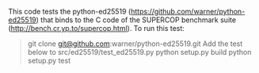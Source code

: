 This code tests the python-ed25519 (https://github.com/warner/python-ed25519) that binds to
the C code of the SUPERCOP benchmark suite (http://bench.cr.yp.to/supercop.html).
To run this test:
> git clone git@github.com:warner/python-ed25519.git
Add the test below to src/ed25519/test_ed25519.py
> python setup.py build
> python setup.py test
